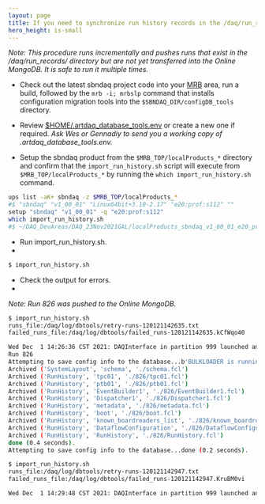 ```yaml
---
layout: page
title: If you need to synchronize run history records in the /daq/run_records/ directory with the Online MongoDB instance, you may follow the procedure, as described below.
hero_height: is-small
---
```


_Note: This procedure runs incrementally and pushes runs that exist in the /daq/run_records/ directory but are not yet transferred into the Online MongoDB. It is safe to run it multiple times._

* Check out the latest sbndaq project code into your [MRB](https://sbnsoftware.github.io/sbn_online_wiki/Installation) area, run a build, followed by the ```mrb -i; mrbslp``` command that installs configuration migration tools into the ```$SBNDAQ_DIR/configDB_tools``` directory.

* Review [$HOME/.artdaq_database_tools.env](https://github.com/SBNSoftware/sbndaq/blob/feature/dbtools/configDB_tools/config/artdaq_database_tools.env.example) or create a new one if required. _Ask Wes or Gennadiy to send you a working copy of .artdaq_database_tools.env._
 

* Setup the sbndaq product from the ```$MRB_TOP/localProducts_*``` directory and confirm that the ```import_run_history.sh``` script will execute from ```$MRB_TOP/localProducts_*```  by running the ```which import_run_history.sh``` command.

```bash
ups list -aK+ sbndaq -z $MRB_TOP/localProducts_*
#$ "sbndaq" "v1_00_01" "Linux64bit+3.10-2.17" "e20:prof:s112" ""
setup "sbndaq" "v1_00_01" -q "e20:prof:s112"
which import_run_history.sh
#$ ~/DAQ_DevAreas/DAQ_23Nov2021GAL/localProducts_sbndaq_v1_00_01_e20_prof_s112/sbndaq/v1_00_01/configDB_tools/xfer_run_history.sh
```

* Run import_run_history.sh.
* 
```bash
$ import_run_history.sh
```

* Check the output for errors.
* 
_Note: Run 826 was pushed to the Online MongoDB._

```bash
$ import_run_history.sh
runs_file:/daq/log/dbtools/retry-runs-120121142635.txt
failed_runs_file:/daq/log/dbtools/failed_runs-120121142635.kCfWqo40

Wed Dec  1 14:26:36 CST 2021: DAQInterface in partition 999 launched and now in "stopped" state, listening on port 6659
Run 826
Attempting to save config info to the database...b'BULKLOADER is running on sbnd-gateway02 and ARTDAQ_DATABASE_URI=mongodb://sbnd-db01.fnal.gov:28058,sbnd-db02.fnal.gov:28058,mongodb-p02.fnal.gov:27018/sbnd_db_archive?replicaSet=sbnddaqprd\nLoaded 10 files with 8 threads in 162 msecs.\nAvarage file load time is 129 msecs.'
Archived ('SystemLayout', 'schema', './schema.fcl')
Archived ('RunHistory', 'tpc01', './826/tpc01.fcl')
Archived ('RunHistory', 'ptb01', './826/ptb01.fcl')
Archived ('RunHistory', 'EventBuilder1', './826/EventBuilder1.fcl')
Archived ('RunHistory', 'Dispatcher1', './826/Dispatcher1.fcl')
Archived ('RunHistory', 'metadata', './826/metadata.fcl')
Archived ('RunHistory', 'boot', './826/boot.fcl')
Archived ('RunHistory', 'known_boardreaders_list', './826/known_boardreaders_list.fcl')
Archived ('RunHistory', 'DataflowConfiguration', './826/DataflowConfiguration.fcl')
Archived ('RunHistory', 'RunHistory', './826/RunHistory.fcl')
done (0.4 seconds).
Attempting to save config info to the database...done (0.2 seconds).
```

```bash
$ import_run_history.sh
runs_file:/daq/log/dbtools/retry-runs-120121142947.txt
failed_runs_file:/daq/log/dbtools/failed_runs-120121142947.KruBM0vi

Wed Dec  1 14:29:48 CST 2021: DAQInterface in partition 999 launched and now in "stopped" state, listening on port 6659
```
